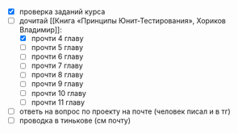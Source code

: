 - [x] проверка заданий курса
- [ ] дочитай [[Книга «Принципы Юнит-Тестирования», Хориков Владимир]]:
	- [x] прочти 4 главу
	- [ ] прочти 5 главу
	- [ ] прочти 6 главу
	- [ ] прочти 7 главу
	- [ ] прочти 8 главу
	- [ ] прочти 9 главу
	- [ ] прочти 10 главу
	- [ ] прочти 11 главу
- [ ] ответь на вопрос по проекту на почте (человек писал и в тг)
- [ ] проводка в тинькове (см почту)